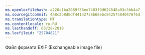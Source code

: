```yaml
---
ms.openlocfilehash: a220c1ba2089f36ee7483f9d624548a03c3bb4a7
ms.sourcegitcommit: 4a8c2b8d0df44142728b68ebc842575840476f6d
ms.translationtype: MT
ms.contentlocale: ru-RU
ms.lasthandoff: 03/28/2019
ms.locfileid: "25704821"
---
```

Файл формата EXIF (Exchangeable image file)